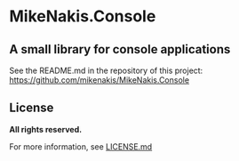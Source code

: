 # MikeNakis.Console
## A small library for console applications

<!--- PEARL: nuget does not support any HTML in markdown, and it does not support images at all, not even in markdown syntax. -->

See the README.md in the repository of this project: https://github.com/mikenakis/MikeNakis.Console

## License

**All rights reserved.**

For more information, see [LICENSE.md](LICENSE.md)
